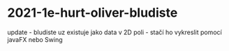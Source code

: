 # 2021-1e-hurt-oliver-bludiste
update - bludiste uz existuje jako data v 2D poli - stačí ho vykreslit pomocí javaFX nebo Swing
